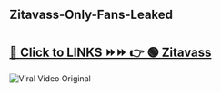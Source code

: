 
 ## Zitavass-Only-Fans-Leaked

# <h2><a href="https://clipsfans.com/Zitavass&ref=git">🔗 Click to LINKS ⏩⏩ 👉 🟢 Zitavass </a></h2>

<a href="https://clipsfans.com/Zitavass&ref=git" rel="nofollow" data-target="animated-image.originalLink"><img src="https://i.ibb.co.com/xMMVF88/686577567.gif" alt="Viral Video Original" style="max-width: 100%; display: inline-block;" data-target="animated-image.originalImage"></a>
